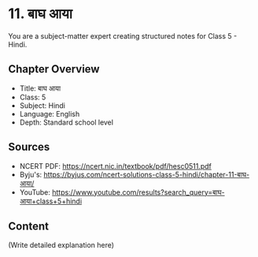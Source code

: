 # 11. बाघ आया

You are a subject-matter expert creating structured notes for Class 5 - Hindi.

## Chapter Overview
- Title: बाघ आया
- Class: 5
- Subject: Hindi
- Language: English
- Depth: Standard school level

## Sources
- NCERT PDF: https://ncert.nic.in/textbook/pdf/hesc0511.pdf
- Byju's: https://byjus.com/ncert-solutions-class-5-hindi/chapter-11-बाघ-आया/
- YouTube: https://www.youtube.com/results?search_query=बाघ-आया+class+5+hindi

## Content
(Write detailed explanation here)
